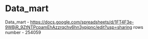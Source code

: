 # Data_mart
Data_mart - https://docs.google.com/spreadsheets/d/1FT4F3e-9WBjR_9ZtNTPcpamEhAzzrqchv6hn3ypjpnc/edit?usp=sharing
rows number - 254059
